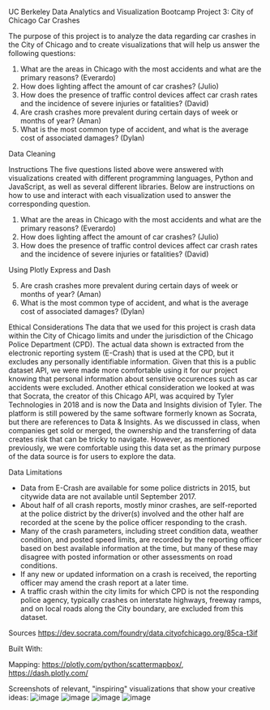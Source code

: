 UC Berkeley Data Analytics and Visualization Bootcamp 
Project 3: City of Chicago Car Crashes

The purpose of this project is to analyze the data regarding car crashes in the City of Chicago and to create visualizations that will help us answer the following questions:

1. What are the areas in Chicago with the most accidents and what are the primary reasons? (Everardo)
2. How does lighting affect the amount of car crashes? (Julio)
3. How does the presence of traffic control devices affect car crash rates and the incidence of severe injuries or fatalities? (David)
4. Are crash crashes more prevalent during certain days of week or months of year? (Aman)
5. What is the most common type of accident, and what is the average cost of associated damages? (Dylan)

Data Cleaning


Instructions
The five questions listed above were answered with visualizations created with different programming languages, Python and JavaScript, as well as several different libraries. Below are instructions on how to use and interact with each visualization used to answer the corresponding question.

1. What are the areas in Chicago with the most accidents and what are the primary reasons? (Everardo)
2. How does lighting affect the amount of car crashes? (Julio)
3. How does the presence of traffic control devices affect car crash rates and the incidence of severe injuries or fatalities? (David)

Using Plotly Express and Dash
   
5. Are crash crashes more prevalent during certain days of week or months of year? (Aman)
6. What is the most common type of accident, and what is the average cost of associated damages? (Dylan)


Ethical Considerations
The data that we used for this project is crash data within the City of Chicago limits and under the jurisdiction of the Chicago Police Department (CPD). The actual data shown is extracted from the electronic reporting system (E-Crash) that is used at the CPD, but it excludes any personally identifiable information. Given that this is a public dataset API, we were made more comfortable using it for our project knowing that personal information about sensitive occurences such as car accidents were excluded. Another ethical consideration we looked at was that Socrata, the creator of this Chicago API, was acquired by Tyler Technologies in 2018 and is now the Data and Insights division of Tyler. The platform is still powered by the same software formerly known as Socrata, but there are references to Data & Insights. As we discussed in class, when companies get sold or merged, the ownership and the transferring of data creates risk that can be tricky to navigate. However, as mentioned previously, we were comfortable using this data set as the primary purpose of the data source is for users to explore the data.

Data Limitations
- Data from E-Crash are available for some police districts in 2015, but citywide data are not available until September 2017.
- About half of all crash reports, mostly minor crashes, are self-reported at the police district by the driver(s) involved and the other half are recorded at the scene by the police officer responding to the crash.
- Many of the crash parameters, including street condition data, weather condition, and posted speed limits, are recorded by the reporting officer based on best available information at the time, but many of these may disagree with posted information or other assessments on road conditions.
- If any new or updated information on a crash is received, the reporting officer may amend the crash report at a later time.
- A traffic crash within the city limits for which CPD is not the responding police agency, typically crashes on interstate highways, freeway ramps, and on local roads along the City boundary, are excluded from this dataset.

Sources
https://dev.socrata.com/foundry/data.cityofchicago.org/85ca-t3if

Built With:

Mapping:  https://plotly.com/python/scattermapbox/, https://dash.plotly.com/


Screenshots of relevant, "inspiring" visualizations that show your creative ideas:
![image](https://github.com/DavidRob8/ChicagoTrafficCrashes/assets/150605617/18dec27b-5701-4904-b21e-b9fda25a4170)
![image](https://github.com/DavidRob8/ChicagoTrafficCrashes/assets/150605617/b07de6c0-fa15-408b-a128-fe9eb8bc899d)
![image](https://github.com/DavidRob8/ChicagoTrafficCrashes/assets/150605617/83c24aaa-a50b-476c-94a4-01fc2fc6dcc6)
![image](https://github.com/DavidRob8/ChicagoTrafficCrashes/assets/150605617/c6a8fd41-dff2-4c9e-b16d-873a3c21f67a)





